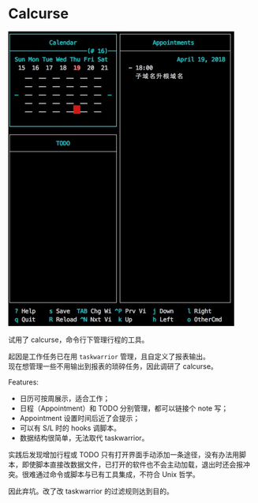 # Calcurse

![Calcurse User Interface](./_img/calcurse.jpg)

试用了 calcurse，命令行下管理行程的工具。

起因是工作任务已在用 `taskwarrior` 管理，且自定义了报表输出。  
现在想管理一些不用输出到报表的琐碎任务，因此调研了 calcurse。

Features:

- 日历可按周展示，适合工作；
- 日程（Appointment）和 TODO 分别管理，都可以链接个 note 写；
- Appointment 设置时间后近了会提示；
- 可以有 S/L 时的 hooks 调脚本。
- 数据结构很简单，无法取代 taskwarrior。

实践后发现增加行程或 TODO 只有打开界面手动添加一条途径，没有办法用脚本，即使脚本直接改数据文件，已打开的软件也不会主动加载，退出时还会报冲突。很难通过命令或脚本与已有工具集成，不符合 Unix 哲学。

因此弃坑。改了改 taskwarrior 的过滤规则达到目的。

